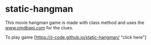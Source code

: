 # static-hangman

This movie hangman game is made with class method and uses the www.omdbapi.com for the clues. 

To play game [https://jj-code.github.io/static-hangman/ "click here"]